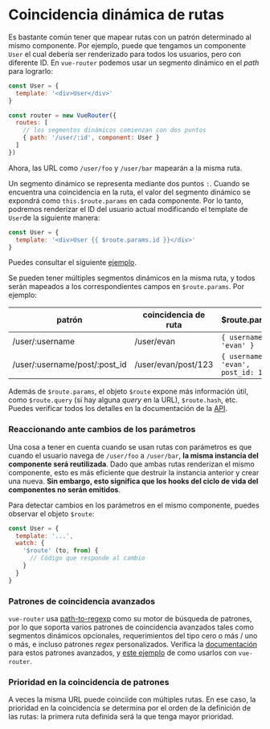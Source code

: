 # Coincidencia dinámica de rutas

Es bastante común tener que mapear rutas con un patrón determinado al mismo componente. Por ejemplo, puede que tengamos un componente `User` el cual debería ser renderizado para todos los usuarios, pero con diferente ID. En `vue-router` podemos usar un segmento dinámico en el _path_ para lograrlo:

``` js
const User = {
  template: '<div>User</div>'
}

const router = new VueRouter({
  routes: [
    // los segmentos dinámicos comienzan con dos puntos
    { path: '/user/:id', component: User }
  ]
})
```

Ahora, las URL como `/user/foo` y `/user/bar` mapearán a la misma ruta.

Un segmento dinámico se representa mediante dos puntos `:`. Cuando se encuentra una coincidencia en la ruta, el valor del segmento dinámico se expondrá como `this.$route.params` en cada componente. Por lo tanto, podremos renderizar el ID del usuario actual modificando el template de `User`de la siguiente manera:

``` js
const User = {
  template: '<div>User {{ $route.params.id }}</div>'
}
```

Puedes consultar el siguiente [ejemplo](http://jsfiddle.net/yyx990803/4xfa2f19/).

Se pueden tener múltiples segmentos dinámicos en la misma ruta, y todos serán mapeados a los correspondientes campos en `$route.params`. Por ejemplo:

| patrón | coincidencia de ruta | $route.params |
|---------|------|--------|
| /user/:username | /user/evan | `{ username: 'evan' }` |
| /user/:username/post/:post_id | /user/evan/post/123 | `{ username: 'evan', post_id: 123 }` |

Además de `$route.params`, el objeto `$route` expone más información útil, como `$route.query` (si hay alguna _query_ en la URL), `$route.hash`, etc. Puedes verificar todos los detalles en la documentación de la [API](../api/route-object.md).

### Reaccionando ante cambios de los parámetros

Una cosa a tener en cuenta cuando se usan rutas con parámetros es que cuando el usuario navega de `/user/foo` a `/user/bar`, **la misma instancia del componente será reutilizada**. Dado que ambas rutas renderizan el mismo componente, esto es más eficiente que destruir la instancia anterior y crear una nueva. **Sin embargo, esto significa que los hooks del ciclo de vida del componentes no serán emitidos**.

Para detectar cambios en los parámetros en el mismo componente, puedes observar el objeto `$route`:

``` js
const User = {
  template: '...',
  watch: {
    '$route' (to, from) {
      // Código que responde al cambio
    }
  }
}
```

### Patrones de coincidencia avanzados

`vue-router` usa [path-to-regexp](https://github.com/pillarjs/path-to-regexp) como su motor de búsqueda de patrones, por lo que soporta varios patrones de coincidencia avanzados tales como segmentos dinámicos opcionales, requerimientos del tipo cero o más / uno o más, e incluso patrones _regex_ personalizados. Verifica la  [documentación](https://github.com/pillarjs/path-to-regexp#parameters) para estos patrones avanzados, y [este ejemplo](https://github.com/vuejs/vue-router/blob/dev/examples/route-matching/app.js) de como usarlos con `vue-router`.

### Prioridad en la coincidencia de patrones

A veces la misma URL puede coinciide con múltiples rutas. En ese caso, la prioridad en la coincidencia se determina por el orden de la definición de las rutas: la primera ruta definida será la que tenga mayor prioridad.
